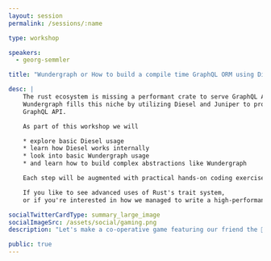 ```yaml
---
layout: session
permalink: /sessions/:name

type: workshop

speakers:
  - georg-semmler

title: "Wundergraph or How to build a compile time GraphQL ORM using Diesel"

desc: |
    The rust ecosystem is missing a performant crate to serve GraphQL APIs generated from existing database schemes.
    Wundergraph fills this niche by utilizing Diesel and Juniper to provide a performant way to serve a database schema as a
    GraphQL API.

    As part of this workshop we will

    * explore basic Diesel usage
    * learn how Diesel works internally
    * look into basic Wundergraph usage
    * and learn how to build complex abstractions like Wundergraph

    Each step will be augmented with practical hands-on coding exercises.

    If you like to see advanced uses of Rust's trait system,
    or if you're interested in how we managed to write a high-performance GraphQL server library, this workshop is for you.

socialTwitterCardType: summary_large_image
socialImageSrc: /assets/social/gaming.png
description: "Let's make a co-operative game featuring our friend the 🦀 collecting treats at the beach, using Rust and ggez!"

public: true
---
```

